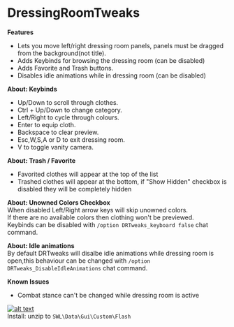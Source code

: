 # DressingRoomTweaks  
**Features**  
* Lets you move left/right dressing room panels, panels must be dragged from the background(not title).  
* Adds Keybinds for browsing the dressing room  (can be disabled)
* Adds Favorite and Trash buttons. 
* Disables idle animations while in dressing room (can be disabled)

**About: Keybinds**  
* Up/Down to scroll through clothes.  
* Ctrl + Up/Down to change category.  
* Left/Right to cycle through colours.  
* Enter to equip cloth.  
* Backspace to clear preview.  
* Esc,W,S,A or D to exit dressing room.   
* V to toggle vanity camera.  

**About: Trash / Favorite**  
* Favorited clothes will appear at the top of the list
* Trashed clothes will appear at the bottom, if "Show Hidden" checkbox is disabled they will be completely hidden
   
**About: Unowned Colors Checkbox**  
When disabled Left/Right arrow keys will skip unowned colors.  
If there are no available colors then clothing won't be previewed.  
Keybinds can be disabled with `/option DRTweaks_keyboard false` chat command.  

**About: Idle animations**  
By default DRTweaks will disalbe idle animations while dressing room is open,this behaviour can be changed with `/option DRTweaks_DisableIdleAnimations` chat command.  
  
**Known Issues**  
* Combat stance can't be changed while dressing room is active

[![alt text](https://i.imgur.com/812P61A.png "Download")](https://github.com/SecretFox/DressingRoomTweaks/releases)  
Install: unzip to `SWL\Data\Gui\Custom\Flash`
